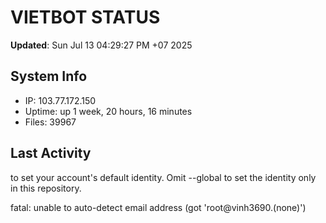 # VIETBOT STATUS
**Updated**: Sun Jul 13 04:29:27 PM +07 2025

## System Info
- IP: 103.77.172.150
- Uptime: up 1 week, 20 hours, 16 minutes
- Files: 39967

## Last Activity

to set your account's default identity.
Omit --global to set the identity only in this repository.

fatal: unable to auto-detect email address (got 'root@vinh3690.(none)')
